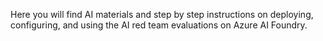 Here you will find AI materials and step by step instructions on deploying, configuring, and using the AI red team evaluations on Azure AI Foundry. 
